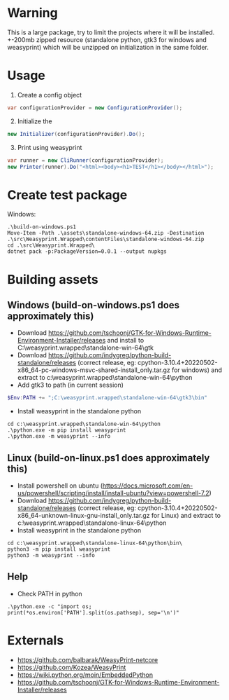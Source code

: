 # Warning

This is a large package, try to limit the projects where it will be installed.
+-200mb zipped resource (standalone python, gtk3 for windows and weasyprint) which will be unzipped on initialization in the same folder.

# Usage

1. Create a config object
```csharp
var configurationProvider = new ConfigurationProvider();
```

2. Initialize the 
```csharp
new Initializer(configurationProvider).Do();
```

3. Print using weasyprint
```csharp
var runner = new CliRunner(configurationProvider);
new Printer(runner).Do("<html><body><h1>TEST</h1></body></html>");
```

# Create test package

Windows:
```
.\build-on-windows.ps1
Move-Item -Path .\assets\standalone-windows-64.zip -Destination .\src\Weasyprint.Wrapped\contentFiles\standalone-windows-64.zip
cd .\src\Weasyprint.Wrapped\
dotnet pack -p:PackageVersion=0.0.1 --output nupkgs
```

# Building assets

## Windows (build-on-windows.ps1 does approximately this)

* Download https://github.com/tschoonj/GTK-for-Windows-Runtime-Environment-Installer/releases and install to C:\weasyprint.wrapped\standalone-win-64\gtk
* Download https://github.com/indygreg/python-build-standalone/releases (correct release, eg: cpython-3.10.4+20220502-x86_64-pc-windows-msvc-shared-install_only.tar.gz for windows) and extract to c:\weasyprint.wrapped\standalone-win-64\python
* Add gtk3 to path (in current session) 
``` powershell
$Env:PATH += ";C:\weasyprint.wrapped\standalone-win-64\gtk3\bin"
```
* Install weasyprint in the standalone python
```
cd c:\weasyprint.wrapped\standalone-win-64\python
.\python.exe -m pip install weasyprint
.\python.exe -m weasyprint --info
```

## Linux (build-on-linux.ps1 does approximately this)

* Install powershell on ubuntu (https://docs.microsoft.com/en-us/powershell/scripting/install/install-ubuntu?view=powershell-7.2)
* Download https://github.com/indygreg/python-build-standalone/releases (correct release, eg: cpython-3.10.4+20220502-x86_64-unknown-linux-gnu-install_only.tar.gz for Linux) and extract to c:\weasyprint.wrapped\standalone-linux-64\python
* Install weasyprint in the standalone python
```
cd c:\weasyprint.wrapped\standalone-linux-64\python\bin\
python3 -m pip install weasyprint
python3 -m weasyprint --info
```

## Help

* Check PATH in python
```
.\python.exe -c "import os; print(*os.environ['PATH'].split(os.pathsep), sep='\n')"
```

# Externals

* https://github.com/balbarak/WeasyPrint-netcore
* https://github.com/Kozea/WeasyPrint
* https://wiki.python.org/moin/EmbeddedPython
* https://github.com/tschoonj/GTK-for-Windows-Runtime-Environment-Installer/releases
